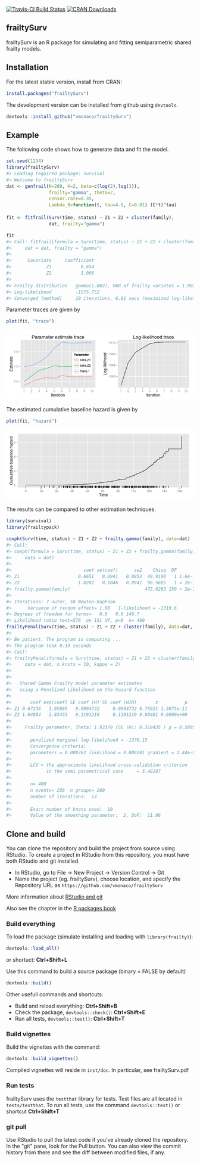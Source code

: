 [![Travis-CI Build Status](https://travis-ci.org/vmonaco/frailtySurv.svg?branch=master)](https://travis-ci.org/vmonaco/frailtySurv) [![CRAN Downloads](http://cranlogs.r-pkg.org/badges/frailtySurv)](http://cran.rstudio.com/web/packages/frailtySurv/index.html)

frailtySurv
-----------

frailtySurv is an R package for simulating and fitting semiparametric shared frailty models.

Installation
------------

For the latest stable version, install from CRAN:

``` r
install.packages("frailtySurv")
```

The development version can be installed from github using `devtools`.

``` r
devtools::install_github("vmonaco/frailtySurv")
```

Example
-------

The following code shows how to generate data and fit the model.

``` r
set.seed(1234)
library(frailtySurv)
#> Loading required package: survival
#> Welcome to frailtySurv
dat <- genfrail(N=200, K=2, beta=c(log(2),log(3)), 
                frailty="gamma", theta=2,
                censor.rate=0.35,
                Lambda_0=function(t, tau=4.6, C=0.01) (C*t)^tau)

fit <- fitfrail(Surv(time, status) ~ Z1 + Z2 + cluster(family), 
                dat, frailty="gamma")
```

``` r
fit
#> Call: fitfrail(formula = Surv(time, status) ~ Z1 + Z2 + cluster(family), 
#>     dat = dat, frailty = "gamma")
#> 
#>      Covariate     Coefficient
#>             Z1           0.654
#>             Z2           1.006
#> 
#> Frailty distribution   gamma(1.802), VAR of frailty variates = 1.802
#> Log-likelihood         -1575.752
#> Converged (method)     10 iterations, 6.81 secs (maximized log-likelihood)
```

Parameter traces are given by

``` r
plot(fit, "trace")
```

![](figures/unnamed-chunk-6-1.png)

The estimated cumulative baseline hazard is given by

``` r
plot(fit, "hazard")
```

![](figures/unnamed-chunk-7-1.png)

The results can be compared to other estimation techniques.

``` r
library(survival)
library(frailtypack)
```

``` r
coxph(Surv(time, status) ~ Z1 + Z2 + frailty.gamma(family), data=dat)
#> Call:
#> coxph(formula = Surv(time, status) ~ Z1 + Z2 + frailty.gamma(family), 
#>     data = dat)
#> 
#>                           coef se(coef)      se2    Chisq  DF       p
#> Z1                      0.6651   0.0941   0.0852  49.9190   1 1.6e-12
#> Z2                      1.0282   0.1046   0.0941  96.5685   1 < 2e-16
#> frailty.gamma(family)                            475.6283 150 < 2e-16
#> 
#> Iterations: 7 outer, 58 Newton-Raphson
#>      Variance of random effect= 1.88   I-likelihood = -1319.6 
#> Degrees of freedom for terms=   0.8   0.8 149.7 
#> Likelihood ratio test=576  on 151 df, p=0  n= 400
frailtyPenal(Surv(time, status) ~ Z1 + Z2 + cluster(family), data=dat, n.knots=10, kappa=2)
#> 
#> Be patient. The program is computing ... 
#> The program took 0.39 seconds
#> Call:
#> frailtyPenal(formula = Surv(time, status) ~ Z1 + Z2 + cluster(family), 
#>     data = dat, n.knots = 10, kappa = 2)
#> 
#> 
#>   Shared Gamma Frailty model parameter estimates  
#>   using a Penalized Likelihood on the hazard function 
#> 
#>       coef exp(coef) SE coef (H) SE coef (HIH)       z          p
#> Z1 0.67236   1.95885   0.0994732     0.0994732 6.75921 1.3875e-11
#> Z2 1.04884   2.85433   0.1191210     0.1191210 8.80481 0.0000e+00
#> 
#>     Frailty parameter, Theta: 1.92378 (SE (H): 0.319435 ) p = 8.5895e-10 
#>  
#>       penalized marginal log-likelihood = -1378.15
#>       Convergence criteria: 
#>       parameters = 0.000362 likelihood = 0.000201 gradient = 2.44e-08 
#> 
#>       LCV = the approximate likelihood cross-validation criterion
#>             in the semi parametrical case     = 3.48287 
#> 
#>       n= 400
#>       n events= 256  n groups= 200
#>       number of iterations:  13 
#> 
#>       Exact number of knots used:  10 
#>       Value of the smoothing parameter:  2, DoF:  11.96
```

Clone and build
---------------

You can clone the repository and build the project from source using RStudio. To create a project in RStudio from this repository, you must have both RStudio and git installed.

-   In RStudio, go to File -\> New Project -\> Version Control -\> Git
-   Name the project (eg. frailtySurv), choose location, and specify the Repository URL as `https://github.com/vmonaco/frailtySurv`

More information about [RStudio and git](https://support.rstudio.com/hc/en-us/articles/200532077-Version-Control-with-Git-and-SVN)

Also see the chapter in the [R packages book](http://r-pkgs.had.co.nz/git.html)

### Build everything

To load the package (simulate installing and loading with `library(frailty)`):

``` r
devtools::load_all()
```

or shortuct: **Ctrl+Shift+L**

Use this command to build a source package (binary = FALSE by default)

``` r
devtools::build()
```

Other usefull commands and shortcuts:

-   Build and reload everything: **Ctrl+Shift+B**
-   Check the package, `devtools::check()`: **Ctrl+Shift+E**
-   Run all tests, `devtools::test()`: **Ctrl+Shift+T**

### Build vignettes

Build the vignettes with the command:

``` r
devtools::build_vignettes()
```

Compiled vignettes will reside in `inst/doc`. In particular, see frailtySurv.pdf

### Run tests

frailtySurv uses the `testthat` library for tests. Test files are all located in `tests/testthat`. To run all tests, use the command `devtools::test()` or shortcut **Ctrl+Shift+T**

### git pull

Use RStudio to pull the latest code if you've already cloned the repository. In the "git" pane, look for the Pull button. You can also view the commit history from there and see the diff between modified files, if any.
